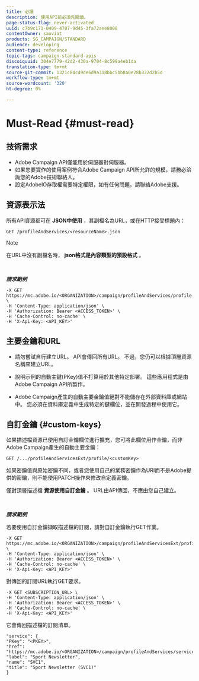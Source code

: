 ```yaml
---
title: 必讀
description: 使用API前必須先閱讀。
page-status-flag: never-activated
uuid: c7b9c171-0409-4707-9d45-3fa72aee8008
contentOwner: sauviat
products: SG_CAMPAIGN/STANDARD
audience: developing
content-type: reference
topic-tags: campaign-standard-apis
discoiquuid: 304e7779-42d2-430a-9704-8c599a4eb1da
translation-type: tm+mt
source-git-commit: 1321c84c49de6d9a318bbc5bb8a0e28b332d2b5d
workflow-type: tm+mt
source-wordcount: '320'
ht-degree: 0%

---
```



# Must-Read {#must-read}

## 技術需求

* Adobe Campaign API僅能用於伺服器對伺服器。
* 如果您要實作的使用案例符合Adobe Campaign API所允許的規模，請務必洽詢您的Adobe技術聯絡人。
* 設定AdobeIO存取權需要特定權限，如有任何問題，請聯絡Adobe支援。

## 資源表示法

所有API資源都可在 **JSON中使用** ，其副檔名為URL，或在HTTP接受標題內：

`GET /profileAndServices/<resourceName>.json`

>[!NOTE]
>
>在URL中沒有副檔名時， **json格式是內容類型的預設格式** 。

<br/>

***請求範例***

```
-X GET https://mc.adobe.io/<ORGANIZATION>/campaign/profileAndServices/profile.json \
-H 'Content-Type: application/json' \
-H 'Authorization: Bearer <ACCESS_TOKEN>' \
-H 'Cache-Control: no-cache' \
-H 'X-Api-Key: <API_KEY>'
```

## 主要金鑰和URL

* 請勿嘗試自行建立URL。 API會傳回所有URL。 不過，您仍可以根據頂層資源名稱來建立URL。

* 說明示例的自動主鍵(PKey)值不打算用於其他特定部署。 這些應用程式是由Adobe Campaign API所製作。

* Adobe Campaign產生的自動主要金鑰值絕對不能儲存在外部資料庫或網站中。 您必須在資料庫定義中生成特定的鍵欄位，並在開發過程中使用它。

## 自訂金鑰 {#custom-keys}

如果描述檔資源已使用自訂金鑰欄位進行擴充，您可將此欄位用作金鑰，而非Adobe Campaign產生的自動主要金鑰：

`GET /.../profileAndServicesExt/profile/<customKey>`

如果密鑰值與原始密鑰不同，或者您使用自己的業務密鑰作為URI而不是Adobe提供的密鑰，則不能使用PATCH操作來修改自定義密鑰。

僅對頂層描述檔 **資源使用自訂金鑰** 。 URL由API傳回，不應由您自己建立。

<br/>

***請求範例***

若要使用自訂金鑰擷取描述檔的訂閱，請對自訂金鑰執行GET作業。

```
-X GET https://mc.adobe.io/<ORGANIZATION>/campaign/profileAndServicesExt/profile/<customKey> \
-H 'Content-Type: application/json' \
-H 'Authorization: Bearer <ACCESS_TOKEN>' \
-H 'Cache-Control: no-cache' \
-H 'X-Api-Key: <API_KEY>'
```

對傳回的訂閱URL執行GET要求。

```
-X GET <SUBSCRIPTION_URL> \
-H 'Content-Type: application/json' \
-H 'Authorization: Bearer <ACCESS_TOKEN>' \
-H 'Cache-Control: no-cache' \
-H 'X-Api-Key: <API_KEY>'
```

它會傳回描述檔的訂閱清單。

```
"service": {
"PKey": "<PKEY>",
"href": "https://mc.adobe.io/<ORGANIZATION>/campaign/profileAndServices/service/<PKEY>",
"label": "Sport Newsletter",
"name": "SVC1",
"title": "Sport Newsletter (SVC1)"
}
```
